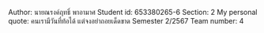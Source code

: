 Author: นายณรงค์ฤทธิ์ พาอามาศ
Student id: 653380265-6
Section: 2
My personal quote: คนเรามีวันที่ท้อได้ แต่จงอย่าถอยเด็ดขาด
Semester 2/2567
Team number: 4
